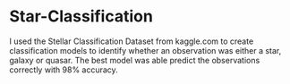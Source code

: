 # Star-Classification

I used the Stellar Classification Dataset from kaggle.com to create classification models to identify whether an observation was either a star, galaxy or quasar. The best model was able predict the observations correctly with 98% accuracy.
